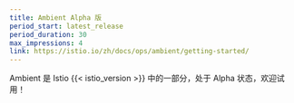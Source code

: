 ```yaml
---
title: Ambient Alpha 版
period_start: latest_release
period_duration: 30
max_impressions: 4
link: https://istio.io/zh/docs/ops/ambient/getting-started/
---
```


Ambient 是 Istio {{< istio_version >}} 中的一部分，处于 Alpha 状态，欢迎试用！
